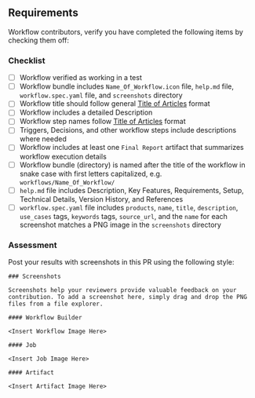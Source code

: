 ## Requirements

Workflow contributors, verify you have completed the following items by checking them off:

### Checklist
- [ ] Workflow verified as working in a test
- [ ] Workflow bundle includes `Name_Of_Workflow.icon` file, `help.md` file, `workflow.spec.yaml` file, and `screenshots` directory
- [ ] Workflow title should follow general [Title of Articles](http://grammar.yourdictionary.com/capitalization/rules-for-capitalization-in-titles.html) format
- [ ] Workflow includes a detailed Description
- [ ] Workflow step names follow [Title of Articles](http://grammar.yourdictionary.com/capitalization/rules-for-capitalization-in-titles.html) format
- [ ] Triggers, Decisions, and other workflow steps include descriptions where needed
- [ ] Workflow includes at least one `Final Report` artifact that summarizes workflow execution details
- [ ] Workflow bundle (directory) is named after the title of the workflow in snake case with first letters capitalized, e.g. `workflows/Name_Of_Workflow/`
- [ ] `help.md` file includes Description, Key Features, Requirements, Setup, Technical Details, Version History, and References
- [ ] `workflow.spec.yaml` file includes `products`, `name`, `title`, `description`, `use_cases` tags, `keywords` tags, `source_url`, and the `name` for each screenshot matches a PNG image in the `screenshots` directory

### Assessment

Post your results with screenshots in this PR using the following style:

```
### Screenshots

Screenshots help your reviewers provide valuable feedback on your contribution. To add a screenshot here, simply drag and drop the PNG files from a file explorer.

#### Workflow Builder

<Insert Workflow Image Here>

#### Job

<Insert Job Image Here>

#### Artifact

<Insert Artifact Image Here>
```

